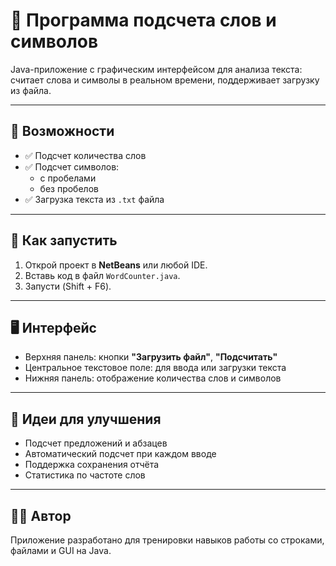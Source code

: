 # 📝 Программа подсчета слов и символов

Java-приложение с графическим интерфейсом для анализа текста: считает слова и символы в реальном времени, поддерживает загрузку из файла.

---

## 🎯 Возможности

- ✅ Подсчет количества слов
- ✅ Подсчет символов:
    - с пробелами
    - без пробелов
- ✅ Загрузка текста из `.txt` файла

---

## 🚀 Как запустить

1. Открой проект в **NetBeans** или любой IDE.
2. Вставь код в файл `WordCounter.java`.
3. Запусти (Shift + F6).

---

## 🖥️ Интерфейс

- Верхняя панель: кнопки **"Загрузить файл"**, **"Подсчитать"**
- Центральное текстовое поле: для ввода или загрузки текста
- Нижняя панель: отображение количества слов и символов

---

## 📌 Идеи для улучшения

- Подсчет предложений и абзацев
- Автоматический подсчет при каждом вводе
- Поддержка сохранения отчёта
- Статистика по частоте слов

---

## 👨‍💻 Автор

Приложение разработано для тренировки навыков работы со строками, файлами и GUI на Java.